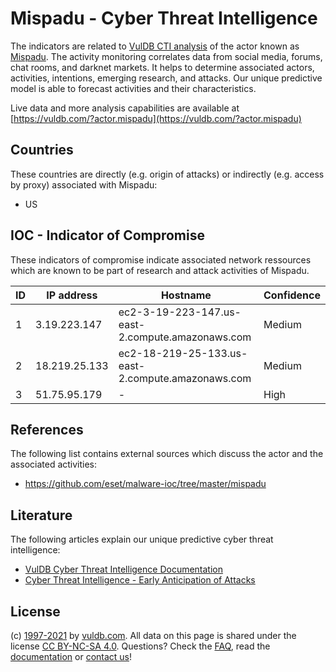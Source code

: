 # Mispadu - Cyber Threat Intelligence

The indicators are related to [VulDB CTI analysis](https://vuldb.com/?doc.cti) of the actor known as [Mispadu](https://vuldb.com/?actor.mispadu). The activity monitoring correlates data from social media, forums, chat rooms, and darknet markets. It helps to determine associated actors, activities, intentions, emerging research, and attacks. Our unique predictive model is able to forecast activities and their characteristics.

Live data and more analysis capabilities are available at [https://vuldb.com/?actor.mispadu](https://vuldb.com/?actor.mispadu)

## Countries

These countries are directly (e.g. origin of attacks) or indirectly (e.g. access by proxy) associated with Mispadu:

* US

## IOC - Indicator of Compromise

These indicators of compromise indicate associated network ressources which are known to be part of research and attack activities of Mispadu.

ID | IP address | Hostname | Confidence
-- | ---------- | -------- | ----------
1 | 3.19.223.147 | ec2-3-19-223-147.us-east-2.compute.amazonaws.com | Medium
2 | 18.219.25.133 | ec2-18-219-25-133.us-east-2.compute.amazonaws.com | Medium
3 | 51.75.95.179 | - | High

## References

The following list contains external sources which discuss the actor and the associated activities:

* https://github.com/eset/malware-ioc/tree/master/mispadu

## Literature

The following articles explain our unique predictive cyber threat intelligence:

* [VulDB Cyber Threat Intelligence Documentation](https://vuldb.com/?doc.cti)
* [Cyber Threat Intelligence - Early Anticipation of Attacks](https://www.scip.ch/en/?labs.20201022)

## License

(c) [1997-2021](https://vuldb.com/?doc.changelog) by [vuldb.com](https://vuldb.com/?doc.about). All data on this page is shared under the license [CC BY-NC-SA 4.0](https://creativecommons.org/licenses/by-nc-sa/4.0/). Questions? Check the [FAQ](https://vuldb.com/?doc.faq), read the [documentation](https://vuldb.com/?doc) or [contact us](https://vuldb.com/?contact)!
